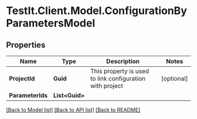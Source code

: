 # TestIt.Client.Model.ConfigurationByParametersModel

## Properties

Name | Type | Description | Notes
------------ | ------------- | ------------- | -------------
**ProjectId** | **Guid** | This property is used to link configuration with project | [optional] 
**ParameterIds** | **List&lt;Guid&gt;** |  | 

[[Back to Model list]](../README.md#documentation-for-models) [[Back to API list]](../README.md#documentation-for-api-endpoints) [[Back to README]](../README.md)

